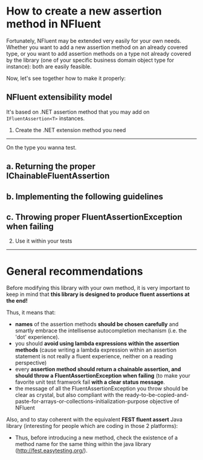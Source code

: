 How to create a new assertion method in NFluent
===============================================

Fortunately, NFluent may be extended very easily for your own needs.
Whether you want to add a new assertion method on an already covered type, 
or you want to add assertion methods on a type not already covered by the library 
(one of your specific business domain object type for instance): both are easily feasible.

Now, let's see together how to make it properly:

NFluent extensibility model
---------------------------
It's based on .NET assertion method that you may add on `IFluentAssertion<T>` instances.

1. Create the .NET extension method you need
--------------------------------------------
On the type you wanna test. 

a. Returning the proper IChainableFluentAssertion
-------------------------------------------------

b. Implementing the following guidelines
----------------------------------------

c. Throwing proper FluentAssertionException when failing
--------------------------------------------------------

2. Use it within your tests
---------------------------


General recommendations
=======================

Before modifying this library with your own method, it is very important to keep in mind that
 __this library is designed to produce fluent assertions at the end!__

Thus, it means that:
+ __names__ of the assertion methods __should be chosen carefully__ and smartly embrace the intellisense autocompletion mechanism (i.e. the 'dot' experience).
+ you should __avoid using lambda expressions within the assertion methods__ (cause writing a lambda expression within an assertion statement is not really a fluent experience, neither on a reading perspective)
+ every __assertion method should return a chainable assertion, and should throw a FluentAssertionException when failing__ (to make your favorite unit test framwork fail __with a clear status message__.
+ the message of all the FluentAssertionException you throw should be clear as crystal, but also compliant with the ready-to-be-copied-and-paste-for-arrays-or-collections-initialization-purpose objective of NFluent  

Also, and to stay coherent with the equivalent **FEST fluent assert** Java library (interesting for people which are coding in those 2 platforms):
+ Thus, before introducing a new method, check the existence of a method name for the same thing within the java library (http://fest.easytesting.org/).



